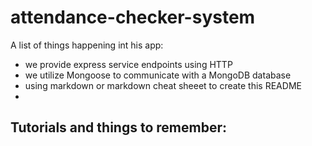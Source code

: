 # attendance-checker-system

A list of things happening int his app:

* we provide express service endpoints using HTTP
* we utilize Mongoose to communicate with a MongoDB database
* using markdown or markdown cheat sheeet to create this README
* 

## Tutorials and things to remember:
